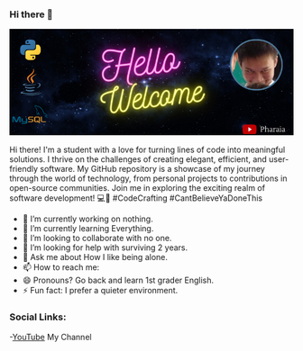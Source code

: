 ### Hi there 👋

![Your profile image](https://github.com/Pharaia/Pharaia/blob/main/vibes.png?raw=true)

Hi there! I'm a student with a love for turning lines of code into meaningful solutions. I thrive on the challenges of creating elegant, efficient, and user-friendly software. My GitHub repository is a showcase of my journey through the world of technology, from personal projects to contributions in open-source communities. Join me in exploring the exciting realm of software development! 💻🚀 #CodeCrafting #CantBelieveYaDoneThis

- 🔭 I’m currently working on nothing.
- 🌱 I’m currently learning Everything.
- 👯 I’m looking to collaborate with no one.
- 🤔 I’m looking for help with surviving 2 years.
- 💬 Ask me about How I like being alone.
- 📫 How to reach me:
- 😄 Pronouns? Go back and learn 1st grader English.
- ⚡ Fun fact: I prefer a quieter environment.

### Social Links:
  -[YouTube](https://youtube.com/@Pharaia?si=BZk-ncD_J4cJ5sY9) My Channel

